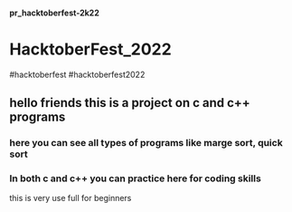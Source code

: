 #### pr_hacktoberfest-2k22
# HacktoberFest_2022
#hacktoberfest #hacktoberfest2022
## hello friends this is a project on  c and c++ programs
###  here you can see all types of programs  like marge sort, quick sort 
### In both c and  c++ you can practice here for coding skills 
this is very  use full for beginners
